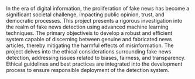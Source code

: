 In the era of digital information,
the proliferation of fake news has become a
significant societal challenge, impacting public
opinion, trust, and democratic processes. This project
presents a rigorous investigation into the realm of
fake news detection using advanced machine learning
techniques. The primary objectiveis to develop a
robust and efficient system capable of discerning
between genuine and fabricated news articles,
thereby mitigating the harmful effects of
misinformation. The project delves into the ethical
considerations surrounding fake news detection,
addressing issues related to biases, fairness, and
transparency. Ethical guidelines and best practices
are integrated into the development process to ensure
responsible deployment of the detection system.

